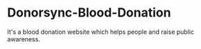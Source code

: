 # Donorsync-Blood-Donation
It's a blood donation website which helps people and raise public awareness.
